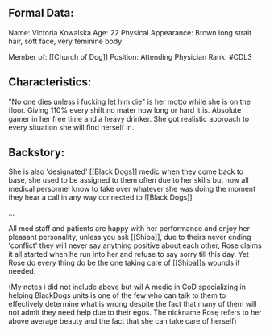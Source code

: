 ## Formal Data:

Name: Victoria Kowalska
Age: 22
Physical Appearance: Brown long strait hair, soft face, very feminine body

Member of: [[Church of Dog]]
Position: Attending Physician
Rank: #CDL3 

## Characteristics:
"No one dies unless i fucking let him die" is her motto while she is on the floor. Giving 110% every shift no mater how long or hard it is. Absolute gamer in her free time and a heavy drinker. She got realistic approach to every situation she will find herself in.

## Backstory:

She is also 'designated' [[Black Dogs]] medic when they come back to base, she used to be assigned to them often due to her skills but now all medical personnel know to take over whatever she was doing the moment they hear a call in any way connected to [[Black Dogs]]

...

All med staff and patients are happy with her performance and enjoy her pleasant personality, unless you ask [[Shiba]], due to theirs never ending 'conflict' they will never say anything positive about each other, Rose claims it all started when he run into her and refuse to say sorry till this day. Yet Rose do every thing do be the one taking care of [[Shiba]]s wounds if needed.

(My notes i did not include above but wil
A medic in CoD specializing in helping BlackDogs units is one of the few who can talk to them to effectively determine what is wrong despite the fact that many of them will not admit they need help due to their egos. The nickname Rosę refers to her above average beauty and the fact that she can take care of herself)
